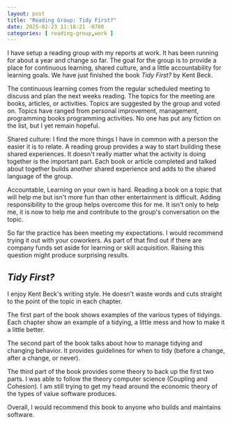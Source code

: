 ```yaml
---
layout: post
title: "Reading Group: Tidy First?"
date: 2025-02-23 11:18:21 -0700
categories: [ reading-group,work ]
---
```


I have setup a reading group with my reports at work. It has been running for about a year and change so far.
The goal for the group is to provide a place for continuous learning, shared culture, and a little accountability for
learning goals. We have just finished the book _Tidy First?_ by Kent Beck.

The continuous learning comes from the regular scheduled meeting to discuss and plan the next weeks reading.
The topics for the meeting are books, articles, or activities. Topics are suggested by the group and voted on.
Topics have ranged from personal improvement, management, programming books programming activities. No one has put any
fiction on the list, but I yet remain hopeful.

Shared culture: I find the more things I have in common with a person the easier it is to relate. A reading group
provides
a way to start building these shared experiences. It doesn't really matter what the activity is doing together is the
important part. Each book or article completed and talked about together builds another shared experience and adds to
the
shared language of the group.

Accountable, Learning on your own is hard. Reading a book on a topic that will help me but isn't more fun than other
entertainment is difficult. Adding responsibility to the group helps overcome this for me. It isn't only to help me, it
is now to help me and contribute to the group's conversation on the topic.

So far the practice has been meeting my expectations. I would recommend trying it out with your coworkers.
As part of that find out if there are company funds set aside for learning or skill acquisition. Raising this question
might produce surprising results.

## _Tidy First?_

I enjoy Kent Beck's writing style. He doesn't waste words and cuts straight to the point of the topic in each chapter.

The first part of the book shows examples of the various types of tidyings.
Each chapter show an example of a tidying, a little mess and how to make it a little better.

The second part of the book talks about how to manage tidying and changing behavior.
It provides guidelines for when to tidy (before a change, after a change, or never).

The third part of the book provides some theory to back up the first two parts. I was able to follow the theory
computer science (Coupling and Cohesion). I am still trying to get my head around the economic theory of the types of
value software produces. 

Overall, I would recommend this book to anyone who builds and maintains software.